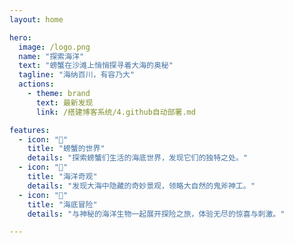 ```yaml
---
layout: home

hero:
  image: /logo.png
  name: "探索海洋"
  text: "螃蟹在沙滩上悄悄探寻着大海的奥秘"
  tagline: "海纳百川，有容乃大"
  actions:
    - theme: brand
      text: 最新发现
      link: /搭建博客系统/4.github自动部署.md

features:
  - icon: "🦀"
    title: "螃蟹的世界"
    details: "探索螃蟹们生活的海底世界，发现它们的独特之处。"
  - icon: "🌊"
    title: "海洋奇观"
    details: "发现大海中隐藏的奇妙景观，领略大自然的鬼斧神工。"
  - icon: "🐠"
    title: "海底冒险"
    details: "与神秘的海洋生物一起展开探险之旅，体验无尽的惊喜与刺激。"

---
```

